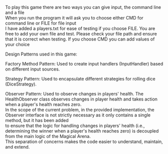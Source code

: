 To play this game there are two ways you can give input, the command line and a file <br />
When you run the program it will ask you to choose either CMD for command line or FILE for file input <br />
I have added a players.txt for ease of testing if you choose FILE. You are free to add your own file and test. Please check your file path and ensure that it is correct when testing.
If you choose CMD you can add values of your choice <br />

Design Patterns used in this game:<br />

Factory Method Pattern: Used to create input handlers (InputHandler) based on different input sources.<br />

Strategy Pattern: Used to encapsulate different strategies for rolling dice (DiceStrategy).<br />

Observer Pattern: Used to observe changes in players' health. The HealthObserver class observes changes in player health and takes action when a player's health reaches zero.<br />
In the scope of the current problem, in the provided implementation, the Observer interface is not strictly necessary as it only contains a single method, but it has been added<br />
to ensure that the logic for handling changes in players' health (i.e., determining the winner when a player's health reaches zero) is decoupled from the main logic of the Magical Arena. <br />
This separation of concerns makes the code easier to understand, maintain, and extend.

